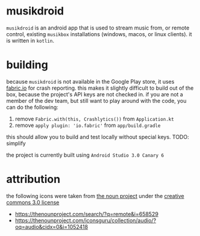 # musikdroid

`musikdroid` is an android app that is used to stream music from, or remote control, existing `musikbox` installations (windows, macos, or linux clients). it is written in `kotlin`.

# building

because `musikdroid` is not available in the Google Play store, it uses [fabric.io](https://fabric.io) for crash reporting. this makes it slightly difficult to build out of the box, because the project's API keys are not checked in. if you are not a member of the dev team, but still want to play around with the code, you can do the following:

1. remove `Fabric.with(this, Crashlytics())` from `Application.kt`
2. remove `apply plugin: 'io.fabric'` from `app/build.gradle`

this should allow you to build and test locally without special keys. TODO: simplify

the project is currently built using `Android Studio 3.0 Canary 6`

# attribution

the following icons were taken from [the noun project](https://thenounproject.com) under the [creative commons 3.0 license](https://creativecommons.org/licenses/by/3.0/)
- https://thenounproject.com/search/?q=remote&i=658529
- https://thenounproject.com/iconsguru/collection/audio/?oq=audio&cidx=0&i=1052418
